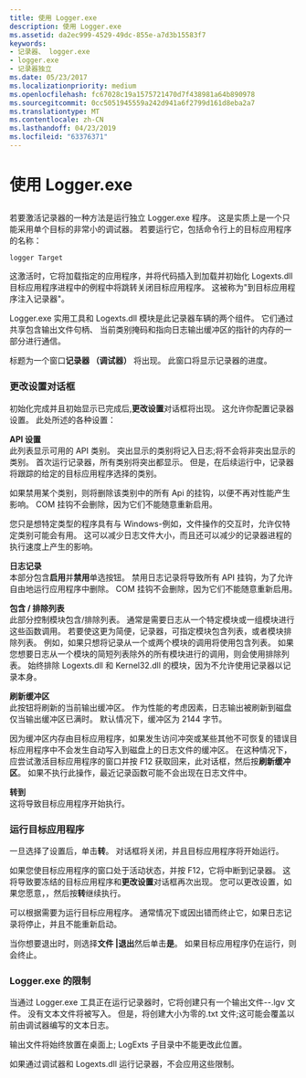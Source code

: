 ```yaml
---
title: 使用 Logger.exe
description: 使用 Logger.exe
ms.assetid: da2ec999-4529-49dc-855e-a7d3b15583f7
keywords:
- 记录器、 logger.exe
- logger.exe
- 记录器独立
ms.date: 05/23/2017
ms.localizationpriority: medium
ms.openlocfilehash: fc67028c19a1575721470d7f438981a64b890978
ms.sourcegitcommit: 0cc5051945559a242d941a6f2799d161d8eba2a7
ms.translationtype: MT
ms.contentlocale: zh-CN
ms.lasthandoff: 04/23/2019
ms.locfileid: "63376371"
---
```

# <a name="using-loggerexe"></a>使用 Logger.exe


## <span id="ddk_using_logger_exe_dtoolq"></span><span id="DDK_USING_LOGGER_EXE_DTOOLQ"></span>


若要激活记录器的一种方法是运行独立 Logger.exe 程序。 这是实质上是一个只能采用单个目标的非常小的调试器。 若要运行它，包括命令行上的目标应用程序的名称：

```dbgcmd
logger Target 
```

这激活时，它将加载指定的应用程序，并将代码插入到加载并初始化 Logexts.dll 目标应用程序进程中的例程中将跳转关闭目标应用程序。 这被称为"到目标应用程序注入记录器"。

Logger.exe 实用工具和 Logexts.dll 模块是此记录器车辆的两个组件。 它们通过共享包含输出文件句柄、 当前类别掩码和指向日志输出缓冲区的指针的内存的一部分进行通信。

标题为一个窗口**记录器 （调试器）** 将出现。 此窗口将显示记录器的进度。

### <a name="span-idchangesettingsdialogboxspanspan-idchangesettingsdialogboxspanchange-settings-dialog-box"></a><span id="change_settings_dialog_box"></span><span id="CHANGE_SETTINGS_DIALOG_BOX"></span>更改设置对话框

初始化完成并且初始显示已完成后,**更改设置**对话框将出现。 这允许你配置记录器设置。 此处所述的各种设置：

<span id="API_Settings"></span><span id="api_settings"></span><span id="API_SETTINGS"></span>**API 设置**  
此列表显示可用的 API 类别。 突出显示的类别将记入日志;将不会将非突出显示的类别。 首次运行记录器，所有类别将突出都显示。 但是，在后续运行中，记录器将跟踪的给定的目标应用程序选择的类别。

如果禁用某个类别，则将删除该类别中的所有 Api 的挂钩，以便不再对性能产生影响。 COM 挂钩不会删除，因为它们不能随意重新启用。

您只是想特定类型的程序具有与 Windows-例如，文件操作的交互时，允许仅特定类别可能会有用。 这可以减少日志文件大小，而且还可以减少的记录器进程的执行速度上产生的影响。

<span id="Logging"></span><span id="logging"></span><span id="LOGGING"></span>**日志记录**  
本部分包含**启用**并**禁用**单选按钮。 禁用日志记录将导致所有 API 挂钩，为了允许自由地运行应用程序中删除。 COM 挂钩不会删除，因为它们不能随意重新启用。

<span id="Inclusion___Exclusion_List"></span><span id="inclusion___exclusion_list"></span><span id="INCLUSION___EXCLUSION_LIST"></span>**包含 / 排除列表**  
此部分控制模块包含/排除列表。 通常是需要日志从一个特定模块或一组模块进行这些函数调用。 若要使这更为简便，记录器，可指定模块包含列表，或者模块排除列表。 例如，如果只想将记录从一个或两个模块的调用将使用包含列表。 如果您想要日志从一个模块的简短列表除外的所有模块进行的调用，则会使用排除列表。 始终排除 Logexts.dll 和 Kernel32.dll 的模块，因为不允许使用记录器以记录本身。

<span id="Flush_the_Buffer"></span><span id="flush_the_buffer"></span><span id="FLUSH_THE_BUFFER"></span>**刷新缓冲区**  
此按钮将刷新的当前输出缓冲区。 作为性能的考虑因素，日志输出被刷新到磁盘仅当输出缓冲区已满时。 默认情况下，缓冲区为 2144 字节。

因为缓冲区内存由目标应用程序，如果发生访问冲突或某些其他不可恢复的错误目标应用程序中不会发生自动写入到磁盘上的日志文件的缓冲区。 在这种情况下，应尝试激活目标应用程序的窗口并按 F12 获取回来，此对话框，然后按**刷新缓冲区**。 如果不执行此操作，最近记录函数可能不会出现在日志文件中。

<span id="Go"></span><span id="go"></span><span id="GO"></span>**转到**  
这将导致目标应用程序开始执行。

### <a name="span-idrunningthetargetapplicationspanspan-idrunningthetargetapplicationspanrunning-the-target-application"></a><span id="running_the_target_application"></span><span id="RUNNING_THE_TARGET_APPLICATION"></span>运行目标应用程序

一旦选择了设置后，单击**转**。 对话框将关闭，并且目标应用程序将开始运行。

如果您使目标应用程序的窗口处于活动状态，并按 F12，它将中断到记录器。 这将导致要冻结的目标应用程序和**更改设置**对话框再次出现。 您可以更改设置，如果您愿意，，然后按**转**继续执行。

可以根据需要为运行目标应用程序。 通常情况下或因出错而终止它，如果日志记录将停止，并且不能重新启动。

当你想要退出时，则选择**文件 |退出**然后单击**是**。 如果目标应用程序仍在运行，则会终止。

### <a name="span-idlimitationsofloggerexespanspan-idlimitationsofloggerexespanlimitations-of-loggerexe"></a><span id="limitations_of_logger_exe"></span><span id="LIMITATIONS_OF_LOGGER_EXE"></span>Logger.exe 的限制

当通过 Logger.exe 工具正在运行记录器时，它将创建只有一个输出文件--.lgv 文件。 没有文本文件将被写入。 但是，将创建大小为零的.txt 文件;这可能会覆盖以前由调试器编写的文本日志。

输出文件将始终放置在桌面上; LogExts 子目录中不能更改此位置。

如果通过调试器和 Logexts.dll 运行记录器，不会应用这些限制。

 

 





